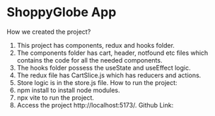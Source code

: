 # ShoppyGlobe App

How we created the project?
1. This project has components, redux and hooks folder.
2. The components folder has cart, header, notfound etc files which contains the code for all the needed components.
3. The hooks folder possess the useState and useEffect logic.
4. The redux file has CartSlice.js which has reducers and actions.
5. Store logic is in the store.js file.
How to run the project:
1. npm install to install node modules.
2. npx vite to run the project.
3. Access the project http://localhost:5173/.
Github Link:
